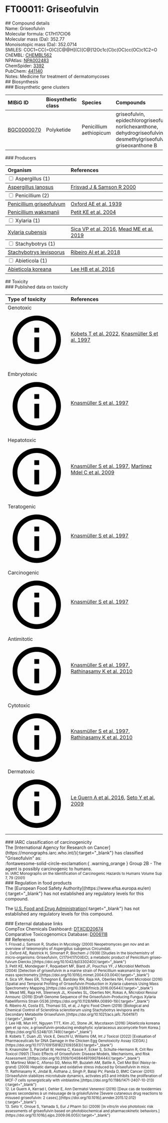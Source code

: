 
# FT00011: Griseofulvin
<div class="molecule_image" style="float:left">
<img data-smiles= COC1=CC(=O)C[C@@H](C)[C@]12OC1=C(Cl)C(OC)=CC(OC)=C1C2=O data-smiles-options="{ 'width': 350, 'height': 350 }" />
</div>
## Compound details
<div style="overflow:hidden">
Name: Griseofulvin<br>
Molecular formula: C17H17ClO6<br>
Molecular mass (Da): 352.77<br>
Monoisotopic mass (Da): 352.0714<br>
<div class="break_all">
SMILES: COC1=CC(=O)C[C@@H](C)[C@]12Oc1c(Cl)c(OC)cc(OC)c1C2=O<br>
</div>
        ChEMBL: <a href=https://www.ebi.ac.uk/chembl/compound_report_card/CHEMBL562 target="_blank">CHEMBL562</a><br>
        NPAtlas: <a href=https://www.npatlas.org/explore/compounds/NPA002483 target="_blank">NPA002483</a><br>
        ChemSpider: <a href=https://www.chemspider.com/Chemical-Structure.3392.html target="_blank">3392</a><br>
        PubChem: <a href=https://pubchem.ncbi.nlm.nih.gov/compound/441140 target="_blank">441140</a><br>
Notes: Medicine for treatment of dermatomycoses<br>
</div>

<div markdown="block" class="section">
## Biosynthesis
<div markdown="block" class="subsection">
### Biosynthetic gene clusters
<table>
<thead>
<tr>
<th style="text-align: left;" role="columnheader" data-sort-default>MIBiG ID</th>
<th style="text-align: left;" role="columnheader">Biosynthetic class</th>
<th style="text-align: left;" role="columnheader">Species</th>
<th style="text-align: left;" role="columnheader">Compounds</th>
<th style="text-align: left;" role="columnheader">Complete</th>
<th style="text-align: left;" role="columnheader">Minimal entry</th>
</tr>
</thead>
<tbody>
        <tr>
        <td style="text-align: left;"><a href="https://mibig.secondarymetabolites.org/repository/BGC0000070" target="_blank">BGC0000070</a></td>
        <td style="text-align: left;">Polyketide</td>
        <td style="text-align: left;">Penicillium aethiopicum</td>
        <td style="text-align: left;">griseofulvin, epidechlorogriseofulvin, norlichexanthone, dehydrogriseofulvin, 4-desmethylgriseofulvin, griseoxanthone B</td>
        <td style="text-align: left;">complete</td>
        <td style="text-align: left;">False</td>
        </tr>
</tbody>
</table>
</div>

<div markdown="block" class="subsection">
### Producers
<table>
<thead>
<tr>
<th style="text-align: left;" role="columnheader" width="40%" data-sort-default>Organism</th>
<th style="text-align: left;" role="columnheader" width="60%">References</th>
</tr>
</thead>
        <tbody class="header">
        <tr>
        <td style="text-align: left;" colspan="2">
        <input type="checkbox" data-toggle="toggle" id=Aspergillus>
        <label for=Aspergillus>Aspergillus (1)</label>
        </td>
        </tr>
        </tbody>
        <tbody class="hide">
                <tr>
                <td style="text-align: left;"><a href="https://www.ncbi.nlm.nih.gov/Taxonomy/Browser/wwwtax.cgi?mode=Info&id=41065" target="_blank">Aspergillus lanosus</a></td>
                <td style="text-align: left;"><a href="#REF00208">Frisvad J &amp; Samson R 2000</a></td>
                </tr>
        </tbody>
        <tbody class="header">
        <tr>
        <td style="text-align: left;" colspan="2">
        <input type="checkbox" data-toggle="toggle" id=Penicillium>
        <label for=Penicillium>Penicillium (2)</label>
        </td>
        </tr>
        </tbody>
        <tbody class="hide">
                <tr>
                <td style="text-align: left;"><a href="https://www.ncbi.nlm.nih.gov/Taxonomy/Browser/wwwtax.cgi?mode=Info&id=5078" target="_blank">Penicillium griseofulvum</a></td>
                <td style="text-align: left;"><a href="#REF00230">Oxford AE et al. 1939</a></td>
                </tr>
                <tr>
                <td style="text-align: left;"><a href="https://www.ncbi.nlm.nih.gov/Taxonomy/Browser/wwwtax.cgi?mode=Info&id=69791" target="_blank">Penicillium waksmanii</a></td>
                <td style="text-align: left;"><a href="#REF00231">Petit KE et al. 2004</a></td>
                </tr>
        </tbody>
        <tbody class="header">
        <tr>
        <td style="text-align: left;" colspan="2">
        <input type="checkbox" data-toggle="toggle" id=Xylaria>
        <label for=Xylaria>Xylaria (1)</label>
        </td>
        </tr>
        </tbody>
        <tbody class="hide">
                <tr>
                <td style="text-align: left;"><a href="https://www.ncbi.nlm.nih.gov/Taxonomy/Browser/wwwtax.cgi?mode=Info&id=114814" target="_blank">Xylaria cubensis</a></td>
                <td style="text-align: left;"><a href="#REF00232">Sica VP et al. 2016</a>, <a href="#REF00235">Mead ME et al. 2019</a></td>
                </tr>
        </tbody>
        <tbody class="header">
        <tr>
        <td style="text-align: left;" colspan="2">
        <input type="checkbox" data-toggle="toggle" id=Stachybotrys>
        <label for=Stachybotrys>Stachybotrys (1)</label>
        </td>
        </tr>
        </tbody>
        <tbody class="hide">
                <tr>
                <td style="text-align: left;"><a href="https://www.ncbi.nlm.nih.gov/Taxonomy/Browser/wwwtax.cgi?mode=Info&id=1696553" target="_blank">Stachybotrys levisporus</a></td>
                <td style="text-align: left;"><a href="#REF00233">Ribeiro AI et al. 2018</a></td>
                </tr>
        </tbody>
        <tbody class="header">
        <tr>
        <td style="text-align: left;" colspan="2">
        <input type="checkbox" data-toggle="toggle" id=Abieticola>
        <label for=Abieticola>Abieticola (1)</label>
        </td>
        </tr>
        </tbody>
        <tbody class="hide">
                <tr>
                <td style="text-align: left;"><a href="https://www.ncbi.nlm.nih.gov/Taxonomy/Browser/wwwtax.cgi?mode=Info&id=3068980" target="_blank">Abieticola koreana</a></td>
                <td style="text-align: left;"><a href="#REF00234">Lee HB et al. 2016</a></td>
                </tr>
        </tbody>
</table>
</div>
</div>

<div markdown="block" class="section">
## Toxicity
<div markdown="block" class="subsection">
### Published data on toxicity
<table>
<thead>
<tr>
<th style="text-align: left;" role="columnheader" width="40%" data-sort-default>Type of toxicity</th>
<th style="text-align: left;" role="columnheader" width="60%">References</th>
</tr>
</thead>
<tbody>
<tr>
<td style="text-align: left;">Genotoxic <span class="twemoji" title="Is able to cause DNA damage"><svg xmlns="http://www.w3.org/2000/svg" viewBox="0 0 24 24"><path d="M11 9h2V7h-2m1 13c-4.41 0-8-3.59-8-8s3.59-8 8-8 8 3.59 8 8-3.59 8-8 8m0-18A10 10 0 0 0 2 12a10 10 0 0 0 10 10 10 10 0 0 0 10-10A10 10 0 0 0 12 2m-1 15h2v-6h-2v6Z"></path></svg></span></td>
<td style="text-align: left;"><a href="#REF00519">Kobets T et al. 2022</a>, <a href="#REF00016">Knasmüller S et al. 1997</a></td>
</tr>
<tr>
<td style="text-align: left;">Embryotoxic <span class="twemoji" title="Toxic to embryos"><svg xmlns="http://www.w3.org/2000/svg" viewBox="0 0 24 24"><path d="M11 9h2V7h-2m1 13c-4.41 0-8-3.59-8-8s3.59-8 8-8 8 3.59 8 8-3.59 8-8 8m0-18A10 10 0 0 0 2 12a10 10 0 0 0 10 10 10 10 0 0 0 10-10A10 10 0 0 0 12 2m-1 15h2v-6h-2v6Z"></path></svg></span></td>
<td style="text-align: left;"><a href="#REF00016">Knasmüller S et al. 1997</a></td>
</tr>
<tr>
<td style="text-align: left;">Hepatotoxic <span class="twemoji" title="Toxic to the liver"><svg xmlns="http://www.w3.org/2000/svg" viewBox="0 0 24 24"><path d="M11 9h2V7h-2m1 13c-4.41 0-8-3.59-8-8s3.59-8 8-8 8 3.59 8 8-3.59 8-8 8m0-18A10 10 0 0 0 2 12a10 10 0 0 0 10 10 10 10 0 0 0 10-10A10 10 0 0 0 12 2m-1 15h2v-6h-2v6Z"></path></svg></span></td>
<td style="text-align: left;"><a href="#REF00016">Knasmüller S et al. 1997</a>, <a href="#REF00515">Martinez Mdel C et al. 2009</a></td>
</tr>
<tr>
<td style="text-align: left;">Teratogenic <span class="twemoji" title="Inhibits embryonic and/or fetal development"><svg xmlns="http://www.w3.org/2000/svg" viewBox="0 0 24 24"><path d="M11 9h2V7h-2m1 13c-4.41 0-8-3.59-8-8s3.59-8 8-8 8 3.59 8 8-3.59 8-8 8m0-18A10 10 0 0 0 2 12a10 10 0 0 0 10 10 10 10 0 0 0 10-10A10 10 0 0 0 12 2m-1 15h2v-6h-2v6Z"></path></svg></span></td>
<td style="text-align: left;"><a href="#REF00016">Knasmüller S et al. 1997</a></td>
</tr>
<tr>
<td style="text-align: left;">Carcinogenic <span class="twemoji" title="Promotes the formation of cancer"><svg xmlns="http://www.w3.org/2000/svg" viewBox="0 0 24 24"><path d="M11 9h2V7h-2m1 13c-4.41 0-8-3.59-8-8s3.59-8 8-8 8 3.59 8 8-3.59 8-8 8m0-18A10 10 0 0 0 2 12a10 10 0 0 0 10 10 10 10 0 0 0 10-10A10 10 0 0 0 12 2m-1 15h2v-6h-2v6Z"></path></svg></span></td>
<td style="text-align: left;"><a href="#REF00016">Knasmüller S et al. 1997</a></td>
</tr>
<tr>
<td style="text-align: left;">Antimitotic <span class="twemoji" title="Inhibits mitosis"><svg xmlns="http://www.w3.org/2000/svg" viewBox="0 0 24 24"><path d="M11 9h2V7h-2m1 13c-4.41 0-8-3.59-8-8s3.59-8 8-8 8 3.59 8 8-3.59 8-8 8m0-18A10 10 0 0 0 2 12a10 10 0 0 0 10 10 10 10 0 0 0 10-10A10 10 0 0 0 12 2m-1 15h2v-6h-2v6Z"></path></svg></span></td>
<td style="text-align: left;"><a href="#REF00016">Knasmüller S et al. 1997</a>, <a href="#REF00516">Rathinasamy K et al. 2010</a></td>
</tr>
<tr>
<td style="text-align: left;">Cytotoxic <span class="twemoji" title="Toxic to cells"><svg xmlns="http://www.w3.org/2000/svg" viewBox="0 0 24 24"><path d="M11 9h2V7h-2m1 13c-4.41 0-8-3.59-8-8s3.59-8 8-8 8 3.59 8 8-3.59 8-8 8m0-18A10 10 0 0 0 2 12a10 10 0 0 0 10 10 10 10 0 0 0 10-10A10 10 0 0 0 12 2m-1 15h2v-6h-2v6Z"></path></svg></span></td>
<td style="text-align: left;"><a href="#REF00016">Knasmüller S et al. 1997</a>, <a href="#REF00516">Rathinasamy K et al. 2010</a></td>
</tr>
<tr>
<td style="text-align: left;">Dermatoxic <span class="twemoji" title="Toxic to the skin and/or mucous membranes"><svg xmlns="http://www.w3.org/2000/svg" viewBox="0 0 24 24"><path d="M11 9h2V7h-2m1 13c-4.41 0-8-3.59-8-8s3.59-8 8-8 8 3.59 8 8-3.59 8-8 8m0-18A10 10 0 0 0 2 12a10 10 0 0 0 10 10 10 10 0 0 0 10-10A10 10 0 0 0 12 2m-1 15h2v-6h-2v6Z"></path></svg></span></td>
<td style="text-align: left;"><a href="#REF00517">Le Guern A et al. 2016</a>, <a href="#REF00518">Seto Y et al. 2009</a></td>
</tr>
</tbody>
</table>
</div>

<div markdown="block" class="subsection">
### IARC classification of carcinogenicity
<div markdown="block" class="indented_block">
The [International Agency for Research on Cancer](https://monographs.iarc.who.int/){:target="_blank"} has classified "Griseofulvin" as: <br>
:fontawesome-solid-circle-exclamation:{ .warning_orange } Group 2B - The agent is possibly carcinogenic to humans.<br></span>
<small>In: IARC Monographs on the Identification of Carcinogenic Hazards to Humans Volume Sup 7, 79 (2001)</small><br>
</div>
</div>

<div markdown="block" class="subsection">
### Regulation in food products
<div markdown="block" class="indented_block">
The [European Food Safety Authority](https://www.efsa.europa.eu/en){:target="_blank"} has not established any regulatory levels for this compound. <br>

The [U.S. Food and Drug Administration](https://www.fda.gov/){:target="_blank"} has not established any regulatory levels for this compound. <br>

</div>
</div>

<div markdown="block" class="subsection">
### External database links
<div markdown="block" class="indented_block">
CompTox Chemicals Dashboard: <a href=https://comptox.epa.gov/dashboard/chemical/details/DTXCID20674 target="_blank">DTXCID20674</a><br>
Comparative Toxicogenomics Database: <a href=https://ctdbase.org/detail.go?type=chem&amp;acc=D006118 target="_blank">D006118</a><br>
</div>
</div>
</div>

<div markdown="block" class="section">
## References
<div markdown="block" style="font-size: smaller;">
<span id=REF00208>
1. Frisvad J, Samson R, Studies in Mycology (2000) Neopetromyces gen nov and an overview of teleomorphs of Aspergillus subgenus Circumdati.<br>
</span>

<span id=REF00230>
2. Oxford AE, Raistrick H, Simonart P, Biochem J (1939) [Studies in the biochemistry of micro-organisms: Griseofulvin, C(17)H(17)O(6)Cl, a metabolic product of Penicillium griseo-fulvum Dierckx.](https://doi.org/10.1042/bj0330240){:target="_blank"}<br>
</span>

<span id=REF00231>
3. Petit KE, Mondeguer F, Roquebert MF, Biard JF, Pouchus YF, J Microbiol Methods (2004) [Detection of griseofulvin in a marine strain of Penicillium waksmanii by ion trap mass spectrometry.](https://doi.org/10.1016/j.mimet.2004.03.004){:target="_blank"}<br>
</span>

<span id=REF00232>
4. Sica VP, Rees ER, Tchegnon E, Bardsley RH, Raja HA, Oberlies NH, Front Microbiol (2016) [Spatial and Temporal Profiling of Griseofulvin Production in Xylaria cubensis Using Mass Spectrometry Mapping.](https://doi.org/10.3389/fmicb.2016.00544){:target="_blank"}<br>
</span>

<span id=REF00235>
5. Mead ME, Raja HA, Steenwyk JL, Knowles SL, Oberlies NH, Rokas A, Microbiol Resour Announc (2019) [Draft Genome Sequence of the Griseofulvin-Producing Fungus Xylaria flabelliformis Strain G536.](https://doi.org/10.1128/MRA.00890-19){:target="_blank"}<br>
</span>

<span id=REF00233>
6. Ribeiro AI, Costa ES, Thomasi SS, et al, J Agric Food Chem (2018) [Biological and Chemical Control of Sclerotinia sclerotiorum using Stachybotrys levispora and Its Secondary Metabolite Griseofulvin.](https://doi.org/10.1021/acs.jafc.7b04197){:target="_blank"}<br>
</span>

<span id=REF00234>
7. Lee HB, Mun HY, Nguyen TTT, Kim JC, Stone JK, Mycotaxon (2016) [Abieticola koreana gen et sp nov, a griseofulvin-producing endophytic xylariaceous ascomycete from Korea.](https://doi.org/10.5248/131.749){:target="_blank"}<br>
</span>

<span id=REF00519>
8. Kobets T, Duan JD, Vock E, Deschl U, Williams GM, Int J Toxicol (2022) [Evaluation of Pharmaceuticals for DNA Damage in the Chicken Egg Genotoxicity Assay (CEGA).](https://doi.org/10.1177/10915818221093583){:target="_blank"}<br>
</span>

<span id=REF00016>
9. Knasmüller S, Parzefall W, Helma C, Kassie F, Ecker S, Schulte-Hermann R, Crit Rev Toxicol (1997) [Toxic Effects of Griseofulvin: Disease Models, Mechanisms, and Risk Assessment.](https://doi.org/10.3109/10408449709078444){:target="_blank"}<br>
</span>

<span id=REF00515>
10. Martinez Mdel C, Afonso SG, Meiss RP, Buzaleh AM, Batlle A, Cell Mol Biol (Noisy-le-grand) (2009) Hepatic damage and oxidative stress induced by Griseofulvin in mice.<br>
</span>

<span id=REF00516>
11. Rathinasamy K, Jindal B, Asthana J, Singh P, Balaji PV, Panda D, BMC Cancer (2010) [Griseofulvin stabilizes microtubule dynamics, activates p53 and inhibits the proliferation of MCF-7 cells synergistically with vinblastine.](https://doi.org/10.1186/1471-2407-10-213){:target="_blank"}<br>
</span>

<span id=REF00517>
12. Le Guern A, Kerrad I, Oehler E, Ann Dermatol Venereol (2016) [Deux cas de toxidermies graves secondaires à un mésusage de la griséofulvine [Severe cutaneous drug reactions to misused griseofulvin: 2 cases].](https://doi.org/10.1016/j.annder.2015.12.012){:target="_blank"}<br>
</span>

<span id=REF00518>
13. Seto Y, Onoue S, Yamada S, Eur J Pharm Sci (2009) [In vitro/in vivo phototoxic risk assessments of griseofulvin based on photobiochemical and pharmacokinetic behaviors.](https://doi.org/10.1016/j.ejps.2009.06.005){:target="_blank"}<br>
</span>

</div>
</div>

<script type="text/javascript" src="https://unpkg.com/smiles-drawer@2.0.1/dist/smiles-drawer.min.js"></script>
<script>
    SmiDrawer.apply();
</script>